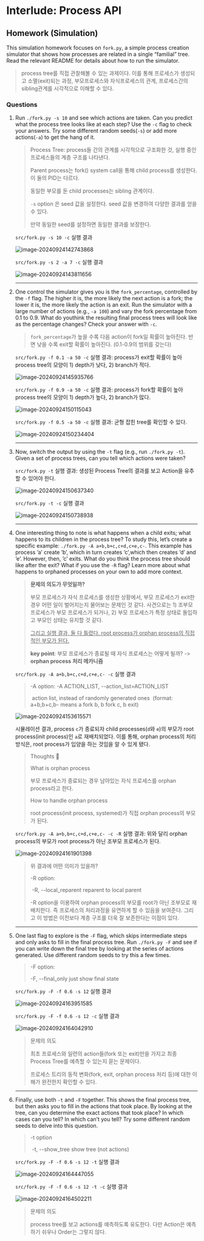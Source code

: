 # Interlude: Process API

## Homework (Simulation)

This simulation homework focuses on `fork.py`, a simple process creation simulator that shows how processes are related in a single “familial” tree. Read the relevant README for details about how to run the simulator.

> process tree를 직접 관찰해볼 수 있는 과제이다. 이를 통해 프로세스가 생성되고 소멸(exit)되는 과정, 부모프로세스와 자식프로세스의 관계, 프로세스간의 sibling관계를 시각적으로 이해할 수 있다.

### Questions

1. Run `./fork.py -s 10` and see which actions are taken. Can you predict what the process tree looks like at each step? Use the `-c` flag to check your answers. Try some different random seeds(`-s`) or add more actions(`-a`) to get the hang of it.

   > Process Tree: process들 간의 관계를 시각적으로 구조화한 것, 실행 중인 프로세스들의 계층 구조를 나타낸다.
   >
   > Parent process는 fork() system call을 통해 child process를 생성한다. 이 둘의 PID는 다르다.
   >
   > 동일한 부모를 둔 child processes는 sibling 관계이다.
   >
   > `-s` option 은 seed 값을 설정한다. seed 값을 변경하여 다양한 결과를 얻을 수 있다.
   >
   > 만약 동일한 seed를 설정하면 동일한 결과를 보장한다.

   `src/fork.py -s 10 -c` 실행 결과

   ![image-20240924142743868](images/image-20240924142743868.png)

   `src/fork.py -s 2 -a 7 -c` 실행 결과

   ![image-20240924143811656](images/image-20240924143811656.png)

   

   ---

2. One control the simulator gives you is the `fork_percentage`, controlled by the `-f` flag. The higher it is, the more likely the next action is a fork; the lower it is, the more likely the action is an exit. Run the simulator with a large number of actions (e.g., `-a 100`) and vary the fork percentage from 0.1 to 0.9. What do youthink the resulting final process trees will look like as the percentage changes? Check your answer with `-c`.

   

   > `fork_percentage`가 높을 수록 다음 action이 fork일 확률이 높아진다. 반면 낮을 수록 exit할 확률이 높아진다. (0.1-0.9의 범위를 갖는다)

   `src/fork.py -f 0.1 -a 50 -c` 실행 결과: process가 exit할 확률이 높아 process tree의 모양이 1) depth가 낮다, 2) branch가 적다.

   ![image-20240924145935766](images/image-20240924145935766.png)

   `src/fork.py -f 0.9 -a 50 -c` 실행 결과: process가 fork할 확률이 높아 process tree의 모양이 1) depth가 높다, 2) branch가 많다.

   ![image-20240924150115043](images/image-20240924150115043.png)

   `src/fork.py -f 0.5 -a 50 -c` 실행 결과: 균형 잡힌 tree를 확인할 수 있다.

   ![image-20240924150234404](images/image-20240924150234404.png)

   

   ---

3. Now, switch the output by using the `-t` flag (e.g., run `./fork.py -t`). Given a set of process trees, can you tell which actions were taken?

   

   `src/fork.py -t` 실행 결과: 생성된 Process Tree의 결과를 보고 Action을 유추할 수 있어야 한다.

   ![image-20240924150637340](images/image-20240924150637340.png)

   

   `src/fork.py -t -c` 실행 결과

   ![image-20240924150738938](images/image-20240924150738938.png)

   

   ---

4. One interesting thing to note is what happens when a child exits; what happens to its children in the process tree? To study this, let’s create a specific example: `./fork.py -A a+b,b+c,c+d,c+e,c-`. This example has process ’a’ create ’b’, which in turn creates ’c’,which then creates ’d’ and ’e’. However, then, ’c’ exits. What do you think the process tree should like after the exit? What if you use the `-R` flag? Learn more about what happens to orphaned processes on your own to add more context.

   

   > **문제의 의도가 무엇일까?**
   >
   > 부모 프로세스가 자식 프로세스를 생성한 상황에서, 부모 프로세스가 exit한 경우 어떤 일이 벌어지는지 물어보는 문제인 것 같다. 사견으로는 1) 조부모 프로세스가 부모 프로세스가 되거나, 2) 부모 프로세스가 특정 상태로 돌입하고 부모인 상태는 유지할 것 같다. 
   >
   > <u>그리고 실행 결과, 둘 다 틀렸다. root process가 orphan process의 직접적인 부모가 된다.</u>
   >
   > **key point**: 부모 프로세스가 종료될 때 자식 프로세스는 어떻게 될까? -> **orphan process 처리 메카니즘**

   

   `src/fork.py -A a+b,b+c,c+d,c+e,c- -c` 실행 결과

   > -A option:  -A ACTION_LIST, --action_list=ACTION_LIST
   >
   > ​	action list, instead of randomly generated ones
   > ​	(format: a+b,b+c,b- means a fork b, b fork c, b exit)

   ![image-20240924153615571](images/image-20240924153615571.png)

   시뮬레이션 결과, process `c`가 종료되자 child processes(`d`와 `e`)의 부모가 root process(init process)인 `a`로 재배치되었다. 이를 통해, orphan process의 처리 방식은, root process가 입양을 하는 것임을 알 수 있게 됐다.

   > Thoughts 💭 
   >
   > What is orphan process 
   >
   > 부모 프로세스가 종료되는 경우 남아있는 자식 프로세스를 orphan process라고 한다.
   >
   > How to handle orphan process 
   >
   > root process(init process, systemed)가 직접 orphan process의 부모가 된다.

   

   `src/fork.py -A a+b,b+c,c+d,c+e,c- -c -R` 실행 결과: 위와 달리 orphan process의 부모가 root process가 아닌 조부모 프로세스가 된다.

   ![image-20240924161901398](images/image-20240924161901398.png)

   > 위 결과에 어떤 의미가 있을까?
   >
   > -R option: 
   >
   > ​	-R, --local_reparent  reparent to local parent
   >
   > -R option을 이용하여 orphan process의 부모를 root가 아닌 조부모로 재배치한다. 즉 프로세스의 처리과정을 유연하게 할 수 있음을 보여준다. 그리고 이 방법은 이전보다 계층 구조를 더욱 잘 보존한다는 이점이 있다.

   

   ---

5. One last flag to explore is the `-F` flag, which skips intermediate steps and only asks to fill in the final process tree. Run `./fork.py -F` and see if you can write down the final tree by looking at the series of actions generated. Use different random seeds to try this a few times.

   > -F option:
   >
   >   -F, --final_only      just show final state

   `src/fork.py -F -f 0.6 -s 12` 실행 결과

   ![image-20240924163951585](images/image-20240924163951585.png)

   `src/fork.py -F -f 0.6 -s 12 -c` 실행 결과

   ![image-20240924164042910](images/image-20240924164042910.png)

   > 문제의 의도
   >
   > 최초 프로세스와 일련의 action들(fork 또는 exit)만을 가지고 최종 Process Tree를 예측할 수 있는지 묻는 문제이다.
   >
   > 프로세스 트리의 동적 변화(fork, exit, orphan process 처리 등)에 대한 이해가 완전한지 확인할 수 있다.

   ---

6. Finally, use both `-t` and `-F` together. This shows the final process tree, but then asks you to fill in the actions that took place. By looking at the tree, can you determine the exact actions that took place? In which cases can you tell? In which can’t you tell? Try some different random seeds to delve into this question.

   > -t option
   >
   > ​	-t, --show_tree       show tree (not actions)

   `src/fork.py -F -f 0.6 -s 12 -t` 실행 결과

   ![image-20240924164447055](images/image-20240924164447055.png)

   `src/fork.py -F -f 0.6 -s 12 -t -c` 실행 결과

   ![image-20240924164502211](images/image-20240924164502211.png)

   > 문제의 의도
   >
   > process tree를 보고 actions를 예측하도록 유도한다. 다만 Action은 예측하기 쉬우나 Order는 그렇지 않다.

